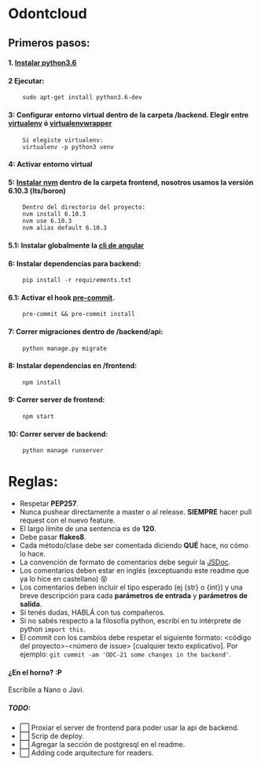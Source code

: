 # Odontcloud

## Primeros pasos: 

#### 1. [Instalar python3.6](https://askubuntu.com/questions/865554/how-do-i-install-python-3-6-using-apt-get)

#### 2 Ejecutar:
        sudo apt-get install python3.6-dev

#### 3: Configurar entorno virtual dentro de la carpeta /backend. Elegir entre [virtualenv](https://virtualenv.pypa.io/en/stable/) ó [virtualenvwrapper](https://virtualenvwrapper.readthedocs.io/en/latest/)
        Si elegiste virtualenv:
        virtualenv -p python3 venv

#### 4: Activar entorno virtual

#### 5: [Instalar nvm](https://github.com/creationix/nvm) dentro de la carpeta frontend, nosotros usamos la versión 6.10.3 (lts/boron)
        Dentro del directorio del proyecto:
        nvm install 6.10.3
        nvm use 6.10.3
        nvm alias default 6.10.3

#### 5.1: Instalar globalmente la [cli de angular](https://github.com/angular/angular-cli)

#### 6: Instalar dependencias para backend:
        pip install -r requirements.txt

#### 6.1: Activar el hook [pre-commit](http://pre-commit.com/).
        pre-commit && pre-commit install

#### 7: Correr migraciones dentro de /backend/api:
        python manage.py migrate

#### 8: Instalar dependencias en /frontend:
        npm install
        

#### 9: Correr server de frontend:
        npm start

#### 10: Correr server de backend:
        python manage runserver

# Reglas:
* Respetar **PEP257**.
* Nunca pushear directamente a master o al release. **SIEMPRE** hacer pull request con el nuevo feature.
* El largo límite de una sentencia es de **120**.
* Debe pasar **flakes8**.
* Cada método/clase debe ser comentada diciendo **QUÉ** hace, no cómo lo hace.
* La convención de formato de comentarios debe seguir la [JSDoc](https://en.wikipedia.org/wiki/JSDoc). 
* Los comentarios deben estar en inglés (exceptuando este readme que ya lo hice en castellano) :dizzy_face:
* Los comentarios deben incluir el tipo esperado (ej {str} o {int}) y una breve descripción para cada **parámetros de entrada** y **parámetros de salida**.
* Si tenés dudas, HABLÁ con tus compañeros.
* Si no sabés respecto a la filosofía python, escribí en tu intérprete de python ```import this```.
* El commit con los cambios debe respetar el siguiente formato: 
<código del proyecto>-<número de issue> [cualquier texto explicativo]. Por ejemplo:
    ```git commit -am 'ODC-21 some changes in the backend'```.

#### ¿En el horno? :P
Escribile a Nano o Javi.

##### TODO:
- :white_large_square: Proxiar el server de frontend para poder usar la api de backend.  
- :white_large_square: Scrip de deploy.
- :white_large_square: Agregar la sección de postgresql en el readme.
- :white_large_square: Adding code arquitecture for readers.
